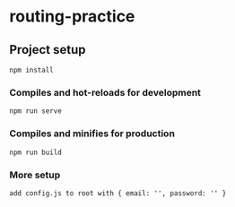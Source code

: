 # routing-practice

## Project setup
```
npm install
```

### Compiles and hot-reloads for development
```
npm run serve
```

### Compiles and minifies for production
```
npm run build
```

### More setup
```
add config.js to root with { email: '', password: '' }
```
